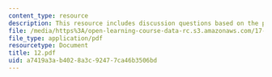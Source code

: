 ```yaml
---
content_type: resource
description: This resource includes discussion questions based on the policymaking-process.
file: /media/https%3A/open-learning-course-data-rc.s3.amazonaws.com/17-317-u-s-social-policy-spring-2006/a7419a3ab4028a3c92477ca46b3506bd_12.pdf
file_type: application/pdf
resourcetype: Document
title: 12.pdf
uid: a7419a3a-b402-8a3c-9247-7ca46b3506bd
---
```


